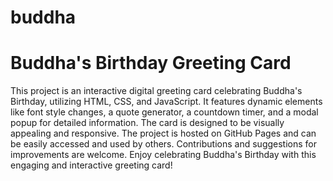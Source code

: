 # buddha
# Buddha's Birthday Greeting Card

This project is an interactive digital greeting card celebrating Buddha's Birthday, utilizing HTML, CSS, and JavaScript. It features dynamic elements like font style changes, a quote generator, a countdown timer, and a modal popup for detailed information. The card is designed to be visually appealing and responsive. The project is hosted on GitHub Pages and can be easily accessed and used by others. Contributions and suggestions for improvements are welcome. Enjoy celebrating Buddha's Birthday with this engaging and interactive greeting card!
